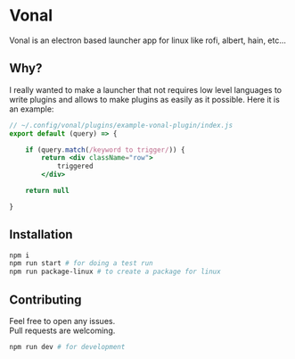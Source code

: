 # Vonal

Vonal is an electron based launcher app for linux like rofi, albert, hain, etc... 

## Why? 

I really wanted to make a launcher that not requires low level languages to write plugins and allows to make plugins as easily as it possible.
Here it is an example:

```jsx
// ~/.config/vonal/plugins/example-vonal-plugin/index.js
export default (query) => {

    if (query.match(/keyword to trigger/)) {
        return <div className="row">
            triggered
        </div>

    return null

}
```

## Installation

```bash
npm i 
npm run start # for doing a test run
npm run package-linux # to create a package for linux
```

## Contributing

Feel free to open any issues.  
Pull requests are welcoming.  

```bash
npm run dev # for development
```